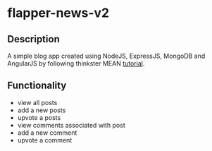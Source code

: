 # flapper-news-v2

## Description

A simple blog app created using NodeJS, ExpressJS, MongoDB and AngularJS by following thinkster MEAN [tutorial](https://thinkster.io/mean-stack-tutorial#introduction).

## Functionality

+   view all posts
+   add a new posts
+   upvote a posts
+   view comments associated with post
+   add a new comment
+   upvote a comment

